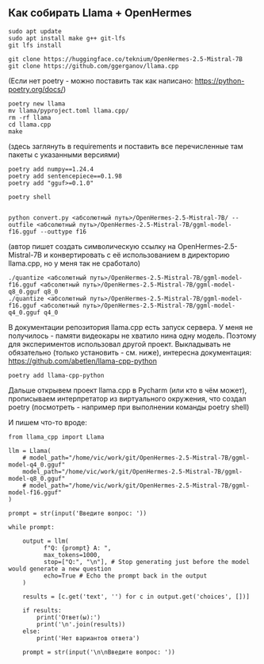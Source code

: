 ## Как собирать Llama + OpenHermes

    sudo apt update
    sudo apt install make g++ git-lfs
    git lfs install

    git clone https://huggingface.co/teknium/OpenHermes-2.5-Mistral-7B
    git clone https://github.com/ggerganov/llama.cpp

(Если нет poetry - можно поставить так как написано: https://python-poetry.org/docs/)

    poetry new llama
    mv llama/pyproject.toml llama.cpp/
    rm -rf llama
    cd llama.cpp
    make

(здесь заглянуть в requirements и поставить все перечисленные там пакеты с указанными версиями)

    poetry add numpy==1.24.4
    poetry add sentencepiece==0.1.98
    poetry add "gguf>=0.1.0"

    poetry shell


    python convert.py <абсолютный путь>/OpenHermes-2.5-Mistral-7B/ --outfile <абсолютный путь>/OpenHermes-2.5-Mistral-7B/ggml-model-f16.gguf --outtype f16
(автор пишет создать символическую ссылку на OpenHermes-2.5-Mistral-7B и конвертировать с её использованием в директорию llama.cpp, но у меня так не сработало)

    ./quantize <абсолютный путь>/OpenHermes-2.5-Mistral-7B/ggml-model-f16.gguf <абсолютный путь>/OpenHermes-2.5-Mistral-7B/ggml-model-q8_0.gguf q8_0
    ./quantize <абсолютный путь>/OpenHermes-2.5-Mistral-7B/ggml-model-f16.gguf <абсолютный путь>/OpenHermes-2.5-Mistral-7B/ggml-model-q4_0.gguf q4_0

В документации репозитория llama.cpp есть запуск сервера. У меня не получилось - памяти видеокары не хватило нина одну модель. Поэтому для экспериментов использовал другой проект. Выкладывать не обязательно (только установить - см. ниже), интересна документация: https://github.com/abetlen/llama-cpp-python

    poetry add llama-cpp-python

Дальше открывем проект llama.cpp в Pycharm (или кто в чём может), прописываем интерпретатор из виртуального окружения, что создал poetry (посмотреть - например при выполнении команды poetry shell)

И пишем что-то вроде:

    from llama_cpp import Llama

    llm = Llama(
        # model_path="/home/vic/work/git/OpenHermes-2.5-Mistral-7B/ggml-model-q4_0.gguf"
        model_path="/home/vic/work/git/OpenHermes-2.5-Mistral-7B/ggml-model-q8_0.gguf"
        # model_path="/home/vic/work/git/OpenHermes-2.5-Mistral-7B/ggml-model-f16.gguf"
    )

    prompt = str(input('Введите вопрос: '))

    while prompt:

        output = llm(
              f"Q: {prompt} A: ",
              max_tokens=1000,
              stop=["Q:", "\n"], # Stop generating just before the model would generate a new question
              echo=True # Echo the prompt back in the output
        )

        results = [c.get('text', '') for c in output.get('choices', [])]

        if results:
            print('Ответ(ы):')
            print('\n'.join(results))
        else:
            print('Нет вариантов ответа')

        prompt = str(input('\n\nВведите вопрос: '))








